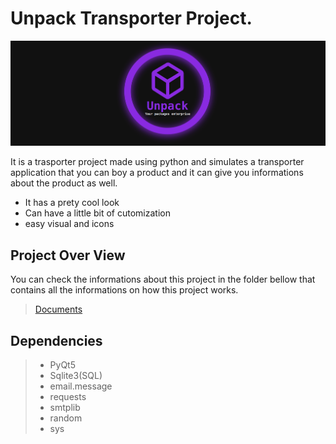 <h1>Unpack Transporter Project.</h1>

<img src="/Media/Images/banner.png"/>

It is a trasporter project made using python and simulates a transporter application that you can boy a product
and it can give you informations about the product as well.

<ul>
	<li>It has a prety cool look</li>
	<li>Can have a little bit of cutomization</li>
	<li>easy visual and icons</li>
</ul>

<h2>Project Over View</h2>
You can check the informations about this project in the folder bellow that contains all the informations on how
this project works.
<blockquote><a href="/Media/Transporter_Documents/Projeto_de_Interface.docx">Documents</a></blockquote>

<h2>Dependencies</h2>
<blockquote>
	<ul>
		<li>PyQt5</li>
		<li>Sqlite3(SQL)</li>
		<li>email.message</li>
		<li>requests</li>
		<li>smtplib</li>
		<li>random</li>
		<li>sys</li>
	</ul>
</blockquote>

